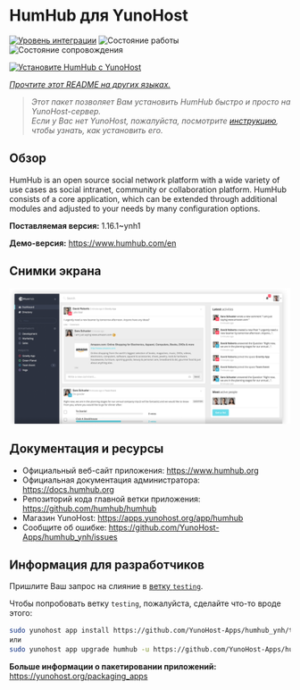 <!--
Важно: этот README был автоматически сгенерирован <https://github.com/YunoHost/apps/tree/master/tools/readme_generator>
Он НЕ ДОЛЖЕН редактироваться вручную.
-->

# HumHub для YunoHost

[![Уровень интеграции](https://dash.yunohost.org/integration/humhub.svg)](https://ci-apps.yunohost.org/ci/apps/humhub/) ![Состояние работы](https://ci-apps.yunohost.org/ci/badges/humhub.status.svg) ![Состояние сопровождения](https://ci-apps.yunohost.org/ci/badges/humhub.maintain.svg)

[![Установите HumHub с YunoHost](https://install-app.yunohost.org/install-with-yunohost.svg)](https://install-app.yunohost.org/?app=humhub)

*[Прочтите этот README на других языках.](./ALL_README.md)*

> *Этот пакет позволяет Вам установить HumHub быстро и просто на YunoHost-сервер.*  
> *Если у Вас нет YunoHost, пожалуйста, посмотрите [инструкцию](https://yunohost.org/install), чтобы узнать, как установить его.*

## Обзор

HumHub is an open source social network platform with a wide variety of use cases as social intranet, community or collaboration platform. HumHub consists of a core application, which can be extended through additional modules and adjusted to your needs by many configuration options. 


**Поставляемая версия:** 1.16.1~ynh1

**Демо-версия:** <https://www.humhub.com/en>

## Снимки экрана

![Снимок экрана HumHub](./doc/screenshots/app_small.png)

## Документация и ресурсы

- Официальный веб-сайт приложения: <https://www.humhub.org>
- Официальная документация администратора: <https://docs.humhub.org>
- Репозиторий кода главной ветки приложения: <https://github.com/humhub/humhub>
- Магазин YunoHost: <https://apps.yunohost.org/app/humhub>
- Сообщите об ошибке: <https://github.com/YunoHost-Apps/humhub_ynh/issues>

## Информация для разработчиков

Пришлите Ваш запрос на слияние в [ветку `testing`](https://github.com/YunoHost-Apps/humhub_ynh/tree/testing).

Чтобы попробовать ветку `testing`, пожалуйста, сделайте что-то вроде этого:

```bash
sudo yunohost app install https://github.com/YunoHost-Apps/humhub_ynh/tree/testing --debug
или
sudo yunohost app upgrade humhub -u https://github.com/YunoHost-Apps/humhub_ynh/tree/testing --debug
```

**Больше информации о пакетировании приложений:** <https://yunohost.org/packaging_apps>
